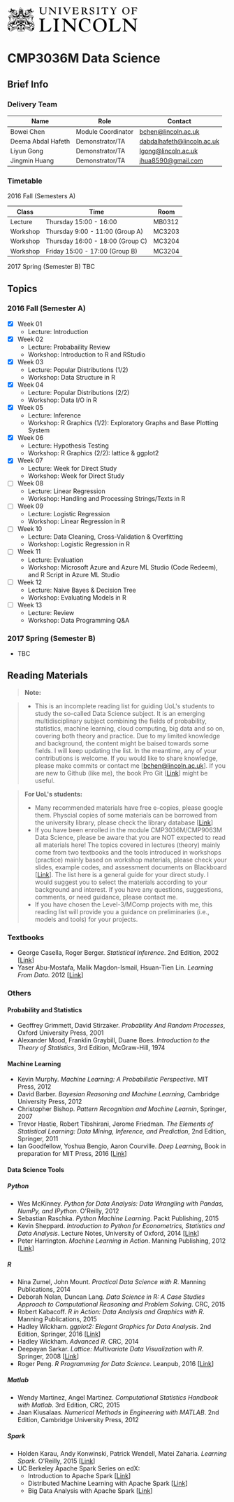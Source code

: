 ![GitHub Logo](figs/uol-logo-dark.png)
# CMP3036M Data Science 

## Brief Info

### Delivery Team 

| Name          | Role                | Contact                                                          | 
| ------------- | ------------------- | ---------------------------------------------------------------- | 
| Bowei Chen          | Module Coordinator     | [bchen@lincoln.ac.uk](mailto:bchen@lincoln.ac.uk)        |
| Deema Abdal Hafeth  | Demonstrator/TA        | [dabdalhafeth@lincoln.ac.uk](dabdalhafeth@lincoln.ac.uk) |
| Liyun Gong          | Demonstrator/TA        | [lgong@lincoln.ac.uk](lgong@lincoln.ac.uk) |
| Jingmin Huang       | Demonstrator/TA        | [jhua8590@gmail.com](jhua8590@gmail.com) |


### Timetable 
2016 Fall (Semesters A)

| Class    | Time                             | Room   |
|----------|----------------------------------|--------|
| Lecture  | Thursday 15:00 - 16:00           | MB0312 |
| Workshop | Thursday 9:00 - 11:00 (Group A)  | MC3203 |
| Workshop | Thursday 16:00 - 18:00 (Group C) | MC3204 |
| Workshop | Friday 15:00 - 17:00 (Group B)   | MC3204 |

2017 Spring (Semester B) TBC

## Topics

### 2016 Fall (Semester A)

- [x] Week 01
  - Lecture: Introduction
- [x] Week 02
  - Lecture: Probabaility Review
  - Workshop: Introduction to R and RStudio
- [x] Week 03
  - Lecture: Popular Distributions (1/2)
  - Workshop: Data Structure in R
- [x] Week 04
  - Lecture: Popular Distributions (2/2)
  - Workshop: Data I/O in R
- [x] Week 05
  - Lecture: Inference
  - Workshop: R Graphics (1/2): Exploratory Graphs and Base Plotting System
- [x] Week 06
  - Lecture: Hypothesis Testing
  - Workshop: R Graphics (2/2): lattice & ggplot2 
- [x] Week 07
  - Lecture: Week for Direct Study 
  - Workshop: Week for Direct Study
- [ ] Week 08
  - Lecture: Linear Regression
  - Workshop: Handling and Processing Strings/Texts in R  
- [ ] Week 09
  - Lecture: Logistic Regression
  - Workshop: Linear Regression in R
- [ ] Week 10
  - Lecture: Data Cleaning, Cross-Validation & Overfitting
  - Workshop: Logistic Regression in R
- [ ] Week 11
  - Lecture: Evaluation
  - Workshop: Microsoft Azure and Azure ML Studio (Code Redeem), and R Script in Azure ML Studio
- [ ] Week 12
  - Lecture: Naive Bayes & Decision Tree
  - Workshop: Evaluating Models in R
- [ ] Week 13
  - Lecture: Review
  - Workshop: Data Programming Q&A 

### 2017 Spring (Semester B)
- TBC


## Reading Materials

> **Note:**

>  * This is an incomplete reading list for guiding UoL's students to study the so-called Data Science subject. It is an emerging multidisciplinary subject combining the fields of probability, statistics, machine learning, cloud computing, big data and so on, covering both theory and practice. Due to my limited knowledge and background, the content might be baised towards some fields. I will keep updating the list. In the meantime, any of your contributions is welcome. If you would like to share knowledge, please make commits or contact me [[bchen@lincoln.ac.uk](bchen@lincoln.ac.uk)]. If you are new to Github (like me), the book Pro Git [[Link](https://git-scm.com/book/en/v2)] might be useful.

> **For UoL's students:**
>  * Many recommended materials have free e-copies, please google them. Physcial copies of some materials can be borrowed from the university library, please check the library database [[Link](https://library.lincoln.ac.uk)]
>  * If you have been enrolled in the module CMP3036M/CMP9063M Data Science, please be aware that you are NOT expected to read all materials here! The topics covered in lectures (theory) mainly come from two textbooks and the tools introduced in workshops (practice) mainly based on workshop materials, please check your slides, example codes, and assessment documents on Blackboard [[Link](https://blackboard.lincoln.ac.uk)]. The list here is a general guide for your direct study. I would suggest you to select the materials according to your background and interest. If you have any questions, suggestions, comments, or need guidance, please contact me. 
>  * If you have chosen the Level-3/MComp projects with me, this reading list will provide you a guidance on preliminaries (i.e., models and tools) for your projects. 


### Textbooks
- George Casella, Roger Berger. *Statistical Inference*. 2nd Edition, 2002 [[Link](http://www.cengage.com/search/productOverview.do?N=16+4294945500&Ntk=P_EPI&Ntt=24775198043600432521413985511605179&Ntx=mode%2Bmatchallpartial)]
- Yaser Abu-Mostafa, Malik Magdon-Ismail, Hsuan-Tien Lin. *Learning From Data*. 2012 [[Link](http://amlbook.com/)]

### Others

#### Probability and Statistics
- Geoffrey Grimmett, David Stirzaker. *Probability And Random Processes*, Oxford University Press, 2001
- Alexander Mood, Franklin Graybill, Duane Boes. *Introduction to the Theory of Statistics*, 3rd Edition, McGraw-Hill, 1974

#### Machine Learning
- Kevin Murphy. *Machine Learning: A Probabilistic Perspective*. MIT Press, 2012
- David Barber. *Bayesian Reasoning and Machine Learning*, Cambridge University Press, 2012
- Christopher Bishop. *Pattern Recognition and Machine Learnin*, Springer, 2007
- Trevor Hastie, Robert Tibshirani, Jerome Friedman. *The Elements of Statistical Learning: Data Mining, Inference, and Prediction*, 2nd Edition, Springer, 2011
- Ian Goodfellow, Yoshua Bengio, Aaron Courville. *Deep Learning*,  Book in preparation for MIT Press, 2016 [[Link](http://www.deeplearningbook.org)]

#### Data Science Tools

##### Python
- Wes McKinney. *Python for Data Analysis: Data Wrangling with Pandas, NumPy, and IPython*. O'Reilly, 2012
- Sebastian Raschka. *Python Machine Learning*. Packt Publishing, 2015
- Kevin Sheppard. *Introduction to Python for Econometrics, Statistics and Data Analysis*. Lecture Notes, University of Oxford, 2014 [[Link](https://www.kevinsheppard.com)] 
- Peter Harrington. *Machine Learning in Action*. Manning Publishing, 2012 [[Link](https://github.com/pbharrin/machinelearninginaction)]
  
##### R
- Nina Zumel, John Mount. *Practical Data Science with R*. Manning Publications, 2014
- Deborah Nolan, Duncan Lang. *Data Science in R: A Case Studies Approach to Computational Reasoning and Problem Solving*. CRC, 2015
- Robert Kabacoff. *R in Action: Data Analysis and Graphics with R*. Manning Publications, 2015
- Hadley Wickham. *ggplot2: Elegant Graphics for Data Analysis*. 2nd Edition, Springer, 2016 [[Link](http://ggplot2.org/book)]
- Hadley Wickham. *Advanced R*. CRC, 2014
- Deepayan Sarkar. *Lattice: Multivariate Data Visualization with R*. Springer, 2008 [[Link](http://lmdvr.r-forge.r-project.org/figures/figures.html)]
- Roger Peng. *R Programming for Data Science*. Leanpub, 2016 [[Link](https://leanpub.com/u/rdpeng)]

##### Matlab
- Wendy Martinez, Angel Martinez. *Computational Statistics Handbook with Matlab*. 3rd Edition, CRC, 2015
- Jaan Kiusalaas. *Numerical Methods in Engineering with MATLAB*. 2nd Edition, Cambridge University Press, 2012
 
##### Spark
- Holden Karau, Andy Konwinski, Patrick Wendell, Matei Zaharia. *Learning Spark*. O'Reilly, 2015 [[Link](http://shop.oreilly.com/product/0636920028512.do)]
- UC Berkeley Apache Spark Series on edX:
  * Introduction to Apache Spark [[Link](https://www.edx.org/course/introduction-apache-spark-uc-berkeleyx-cs105x)]
  * Distributed Machine Learning with Apache Spark [[Link](https://www.edx.org/course/distributed-machine-learning-apache-uc-berkeleyx-cs120x)]
  * Big Data Analysis with Apache Spark [[Link](https://www.edx.org/course/big-data-analysis-apache-spark-uc-berkeleyx-cs110x)]
  
